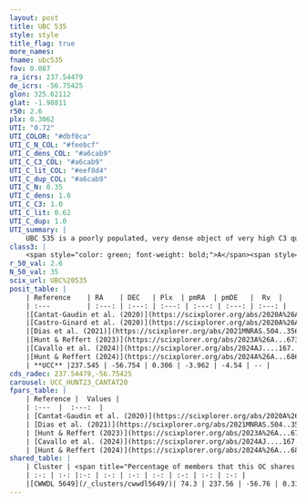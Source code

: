 ```yaml
---
layout: post
title: UBC 535
style: style
title_flag: true
more_names: 
fname: ubc535
fov: 0.087
ra_icrs: 237.54479
de_icrs: -56.75425
glon: 325.62112
glat: -1.98811
r50: 2.6
plx: 0.3062
UTI: "0.72"
UTI_COLOR: "#dbf0ca"
UTI_C_N_COL: "#feebcf"
UTI_C_dens_COL: "#a6cab9"
UTI_C_C3_COL: "#a6cab9"
UTI_C_lit_COL: "#eef8d4"
UTI_C_dup_COL: "#a6cab9"
UTI_C_N: 0.35
UTI_C_dens: 1.0
UTI_C_C3: 1.0
UTI_C_lit: 0.62
UTI_C_dup: 1.0
UTI_summary: |
    UBC 535 is a poorly populated, very dense object of very high C3 quality. It is moderately studied in the literature. This object shares a significant percentage of members with a later reported entry.
class3: |
    <span style="color: green; font-weight: bold;">A</span><span style="color: green; font-weight: bold;">A</span>
r_50_val: 2.6
N_50_val: 35
scix_url: UBC%20535
posit_table: |
    | Reference    | RA    | DEC   | Plx  | pmRA  | pmDE   |  Rv  |
    | :---         | :---: | :---: | :---: | :---: | :---: | :---: |
    |[Cantat-Gaudin et al. (2020)](https://scixplorer.org/abs/2020A%26A...640A...1C) | 237.584 | -56.758 | 0.3 | -3.938 | -4.544 | -- |
    |[Castro-Ginard et al. (2020)](https://scixplorer.org/abs/2020A%26A...635A..45C) | 237.542 | -56.77 | 0.297 | -3.934 | -4.548 | -- |
    |[Dias et al. (2021)](https://scixplorer.org/abs/2021MNRAS.504..356D) | 237.519 | -56.781 | 0.307 | -3.948 | -4.546 | -35.182 |
    |[Hunt & Reffert (2023)](https://scixplorer.org/abs/2023A%26A...673A.114H) | 237.6 | -56.747 | 0.31 | -3.999 | -4.5 | -47.875 |
    |[Cavallo et al. (2024)](https://scixplorer.org/abs/2024AJ....167...12C) | 237.543 | -56.772 | 0.31 | -- | -- | -- |
    |[Hunt & Reffert (2024)](https://scixplorer.org/abs/2024A%26A...686A..42H) | 237.6 | -56.747 | 0.31 | -3.999 | -4.5 | -47.875 |
    | **UCC** |237.545 | -56.754 | 0.306 | -3.962 | -4.54 | -- | 
cds_radec: 237.54479,-56.75425
carousel: UCC_HUNT23_CANTAT20
fpars_table: |
    | Reference |  Values |
    | :---  |  :---:  |
    | [Cantat-Gaudin et al. (2020)](https://scixplorer.org/abs/2020A%26A...640A...1C) | `AVNN=2.16, DMNN=12.28, AgeNN=7.25` |
    | [Dias et al. (2021)](https://scixplorer.org/abs/2021MNRAS.504..356D) | `Av=2.175, Dist=3022, logage=6.983, [Fe/H]=0.36` |
    | [Hunt & Reffert (2023)](https://scixplorer.org/abs/2023A%26A...673A.114H) | `AV50=2.385, diffAV50=1.521, MOD50=12.332, logAge50=7.807` |
    | [Cavallo et al. (2024)](https://scixplorer.org/abs/2024AJ....167...12C) | `AV50=2.19, dMod50=11.95, logAge50=7.92, [Fe/H]50=0.26` |
    | [Hunt & Reffert (2024)](https://scixplorer.org/abs/2024A%26A...686A..42H) | `MassJ=686.456` |
shared_table: |
    | Cluster | <span title="Percentage of members that this OC shares with the ones listed">%</span>   | RA   | DEC   | Plx   | pmRA  | pmDE  | Rv | UTI |
    | :-: | :-: |:-: | :-: | :-: | :-: | :-: | :-: | :-: |
    |[CWWDL 5649](/_clusters/cwwdl5649/)| 74.3 | 237.56 | -56.76 | 0.31 | -3.97 | -4.52 | -67.17 |0.09 |
---
```

